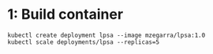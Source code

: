 

# 1: Build container

```
kubectl create deployment lpsa --image mzegarra/lpsa:1.0
kubectl scale deployments/lpsa --replicas=5
```
